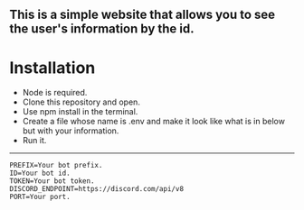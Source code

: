 This is a simple website that allows you to see the user's information by the id.
--------------------------

# Installation
- Node is required.
- Clone this repository and open.
- Use npm install in the terminal.
- Create a file whose name is .env and make it look like what is in below but with your information.
- Run it.

--------------------------

```
PREFIX=Your bot prefix.
ID=Your bot id.
TOKEN=Your bot token.
DISCORD_ENDPOINT=https://discord.com/api/v8
PORT=Your port.
```
